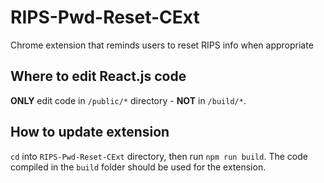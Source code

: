 # RIPS-Pwd-Reset-CExt
Chrome extension that reminds users to reset RIPS info when appropriate

## Where to edit React.js code
**ONLY** edit code in `/public/*` directory - **NOT** in `/build/*`.

## How to update extension
`cd` into `RIPS-Pwd-Reset-CExt` directory, then run `npm run build`. The code compiled in the `build` folder should be used for the extension.